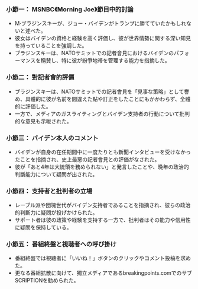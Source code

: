 ### 小節一： MSNBC《Morning Joe》節目中的討論
- M·ブラジンスキーが、ジョー・バイデンがトランプに勝てていたかもしれないと述べた。
- 彼女はバイデンの資格と経験を高く評価し、彼が世界情勢に関する深い知見を持っていることを強調した。
- ブラジンスキーは、NATOサミットでの記者會見におけるバイデンのパフォーマンスを稱賛し、特に彼が紛爭地帯を管理する能力を指摘した。

### 小節二： 對記者會的評價
- ブラジンスキーは、NATOサミットでの記者會見を「見事な策略」として譽め、具體的に彼が名前を間違えた點や訂正をしたことにもかかわらず、全體的に評価した。
- 一方で、メディアのガスライティングとバイデン支持者の行動について批判的な意見も示唆された。

### 小節三： バイデン本人のコメント
- バイデンが自身の在任期間中に一度たりとも新聞インタビューを受けなかったことを指摘され、史上最悪の記者會見との評価がなされた。
- 彼が「あと4年は大統領を務められない」と発言したことや、晩年の政治的判斷能力について疑問が出された。

### 小節四： 支持者と批判者の立場
- レーブル派や団塊世代がバイデン支持者であることを指摘され、彼らの政治的判斷力に疑問が投げかけられた。
- サポート者は彼の政策や経験を支持する一方で、批判者はその能力や信用性に疑問を保持している。

### 小節五： 番組終盤と視聴者への呼び掛け
- 番組終盤では視聴者に「いいね！」ボタンのクリックやコメント投稿を求めた。
- 更なる番組拡散に向けて、獨立メディアであるbreakingpoints.comでのサブSCRIPTIONを勧められた。